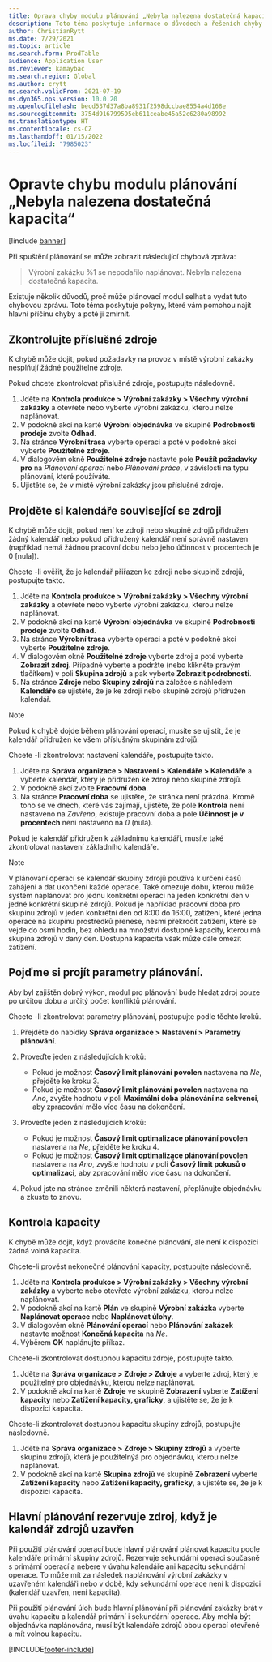 ```yaml
---
title: Oprava chyby modulu plánování „Nebyla nalezena dostatečná kapacita“ a končené kapacity
description: Toto téma poskytuje informace o důvodech a řešeních chyby „výrobní zakázky“ %1 nebylo možné naplánovat. Chyba modulu plánování „Nebyla nalezena dostatečná kapacita“
author: ChristianRytt
ms.date: 7/29/2021
ms.topic: article
ms.search.form: ProdTable
audience: Application User
ms.reviewer: kamaybac
ms.search.region: Global
ms.author: crytt
ms.search.validFrom: 2021-07-19
ms.dyn365.ops.version: 10.0.20
ms.openlocfilehash: becd537d37a8ba8931f2598dccbae8554a4d168e
ms.sourcegitcommit: 3754d916799595eb611ceabe45a52c6280a98992
ms.translationtype: HT
ms.contentlocale: cs-CZ
ms.lasthandoff: 01/15/2022
ms.locfileid: "7985023"
---
```

# <a name="fix-the-not-enough-capacity-could-be-found-scheduling-engine-error"></a>Opravte chybu modulu plánování „Nebyla nalezena dostatečná kapacita“

[!include [banner](../includes/banner.md)]

Při spuštění plánování se může zobrazit následující chybová zpráva:

> Výrobní zakázku %1 se nepodařilo naplánovat. Nebyla nalezena dostatečná kapacita.

Existuje několik důvodů, proč může plánovací modul selhat a vydat tuto chybovou zprávu. Toto téma poskytuje pokyny, které vám pomohou najít hlavní příčinu chyby a poté ji zmírnit.

## <a name="review-the-applicable-resources"></a>Zkontrolujte příslušné zdroje

K chybě může dojít, pokud požadavky na provoz v místě výrobní zakázky nesplňují žádné použitelné zdroje.

Pokud chcete zkontrolovat příslušné zdroje, postupujte následovně.

1. Jděte na **Kontrola produkce \> Výrobní zakázky \> Všechny výrobní zakázky** a otevřete nebo vyberte výrobní zakázku, kterou nelze naplánovat.
1. V podokně akcí na kartě **Výrobní objednávka** ve skupině **Podrobnosti prodeje** zvolte **Odhad**.
1. Na stránce **Výrobní trasa** vyberte operaci a poté v podokně akcí vyberte **Použitelné zdroje**.
1. V dialogovém okně **Použitelné zdroje** nastavte pole **Použít požadavky pro** na *Plánování operací* nebo *Plánování práce*, v závislosti na typu plánování, které používáte.
1. Ujistěte se, že v místě výrobní zakázky jsou příslušné zdroje.

## <a name="review-the-calendars-that-are-associated-with-resources"></a>Projděte si kalendáře související se zdroji

K chybě může dojít, pokud není ke zdroji nebo skupině zdrojů přidružen žádný kalendář nebo pokud přidružený kalendář není správně nastaven (například nemá žádnou pracovní dobu nebo jeho účinnost v procentech je 0 \[nula\]).

Chcete -li ověřit, že je kalendář přiřazen ke zdroji nebo skupině zdrojů, postupujte takto.

1. Jděte na **Kontrola produkce \> Výrobní zakázky \> Všechny výrobní zakázky** a otevřete nebo vyberte výrobní zakázku, kterou nelze naplánovat.
1. V podokně akcí na kartě **Výrobní objednávka** ve skupině **Podrobnosti prodeje** zvolte **Odhad**.
1. Na stránce **Výrobní trasa** vyberte operaci a poté v podokně akcí vyberte **Použitelné zdroje**.
1. V dialogovém okně **Použitelné zdroje** vyberte zdroj a poté vyberte **Zobrazit zdroj**. Případně vyberte a podržte (nebo klikněte pravým tlačítkem) v poli **Skupina zdrojů** a pak vyberte **Zobrazit podrobnosti**.
1. Na stránce **Zdroje** nebo **Skupiny zdrojů** na záložce s náhledem **Kalendáře** se ujistěte, že je ke zdroji nebo skupině zdrojů přidružen kalendář.

> [!NOTE]
> Pokud k chybě dojde během plánování operací, musíte se ujistit, že je kalendář přidružen ke všem příslušným skupinám zdrojů.

Chcete -li zkontrolovat nastavení kalendáře, postupujte takto.

1. Jděte na **Správa organizace \> Nastavení \> Kalendáře \> Kalendáře** a vyberte kalendář, který je přidružen ke zdroji nebo skupině zdrojů.
1. V podokně akcí zvolte **Pracovní doba**.
1. Na stránce **Pracovní doba** se ujistěte, že stránka není prázdná. Kromě toho se ve dnech, které vás zajímají, ujistěte, že pole **Kontrola** není nastaveno na *Zavřeno*, existuje pracovní doba a pole **Účinnost je v procentech** není nastaveno na *0* (nula).

Pokud je kalendář přidružen k základnímu kalendáři, musíte také zkontrolovat nastavení základního kalendáře.

> [!NOTE]
> V plánování operací se kalendář skupiny zdrojů používá k určení časů zahájení a dat ukončení každé operace. Také omezuje dobu, kterou může systém naplánovat pro jednu konkrétní operaci na jeden konkrétní den v jedné konkrétní skupině zdrojů. Pokud je například pracovní doba pro skupinu zdrojů v jeden konkrétní den od 8:00 do 16:00, zatížení, které jedna operace na skupinu prostředků přenese, nesmí překročit zatížení, které se vejde do osmi hodin, bez ohledu na množství dostupné kapacity, kterou má skupina zdrojů v daný den. Dostupná kapacita však může dále omezit zatížení.

## <a name="review-the-scheduling-parameters"></a>Pojďme si projít parametry plánování.

Aby byl zajištěn dobrý výkon, modul pro plánování bude hledat zdroj pouze po určitou dobu a určitý počet konfliktů plánování.

Chcete -li zkontrolovat parametry plánování, postupujte podle těchto kroků.

1. Přejděte do nabídky **Správa organizace \> Nastavení \> Parametry plánování**.
1. Proveďte jeden z následujících kroků:

    - Pokud je možnost **Časový limit plánování povolen** nastavena na *Ne*, přejděte ke kroku 3.
    - Pokud je možnost **Časový limit plánování povolen** nastavena na *Ano*, zvyšte hodnotu v poli **Maximální doba plánování na sekvenci**, aby zpracování mělo více času na dokončení.

1. Proveďte jeden z následujících kroků:

    - Pokud je možnost **Časový limit optimalizace plánování povolen** nastavena na *Ne*, přejděte ke kroku 4.
    - Pokud je možnost **Časový limit optimalizace plánování povolen** nastavena na *Ano*, zvyšte hodnotu v poli **Časový limit pokusů o optimalizaci**, aby zpracování mělo více času na dokončení.

1. Pokud jste na stránce změnili některá nastavení, přeplánujte objednávku a zkuste to znovu.

## <a name="review-capacity"></a>Kontrola kapacity

K chybě může dojít, když provádíte konečné plánování, ale není k dispozici žádná volná kapacita.

Chcete-li provést nekonečné plánování kapacity, postupujte následovně.

1. Jděte na **Kontrola produkce \> Výrobní zakázky \> Všechny výrobní zakázky** a vyberte nebo otevřete výrobní zakázku, kterou nelze naplánovat.
1. V podokně akcí na kartě **Plán** ve skupině **Výrobní zakázka** vyberte **Naplánovat operace** nebo **Naplánovat úlohy**.
1. V dialogovém okně **Plánování operací** nebo **Plánování zakázek** nastavte možnost **Konečná kapacita** na *Ne*.
1. Výběrem **OK** naplánujte příkaz.

Chcete-li zkontrolovat dostupnou kapacitu zdroje, postupujte takto.

1. Jděte na **Správa organizace \> Zdroje \> Zdroje** a vyberte zdroj, který je použitelný pro objednávku, kterou nelze naplánovat.
1. V podokně akcí na kartě **Zdroje** ve skupině **Zobrazení** vyberte **Zatížení kapacity** nebo **Zatížení kapacity, graficky**, a ujistěte se, že je k dispozici kapacita.

Chcete-li zkontrolovat dostupnou kapacitu skupiny zdrojů, postupujte následovně.

1. Jděte na **Správa organizace \> Zdroje \> Skupiny zdrojů** a vyberte skupinu zdrojů, která je použitelnýá pro objednávku, kterou nelze naplánovat.
1. V podokně akcí na kartě **Skupina zdrojů** ve skupině **Zobrazení** vyberte **Zatížení kapacity** nebo **Zatížení kapacity, graficky**, a ujistěte se, že je k dispozici kapacita.

## <a name="master-planning-books-a-resource-when-the-resource-calendar-is-closed"></a>Hlavní plánování rezervuje zdroj, když je kalendář zdrojů uzavřen

Při použití plánování operací bude hlavní plánování plánovat kapacitu podle kalendáře primární skupiny zdrojů. Rezervuje sekundární operaci současně s primární operací a nebere v úvahu kalendáře ani kapacitu sekundární operace. To může mít za následek naplánování výrobní zakázky v uzavřeném kalendáři nebo v době, kdy sekundární operace není k dispozici (kalendář uzavřen, není kapacita).

Při použití plánování úloh bude hlavní plánování při plánování zakázky brát v úvahu kapacitu a kalendář primární i sekundární operace. Aby mohla být objednávka naplánována, musí být kalendáře zdrojů obou operací otevřené a mít volnou kapacitu.

[!INCLUDE[footer-include](../../includes/footer-banner.md)]
